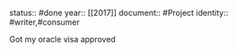 status:: #done
year:: [[2017]]
document:: #Project
identity:: #writer,#consumer


Got my oracle visa approved
